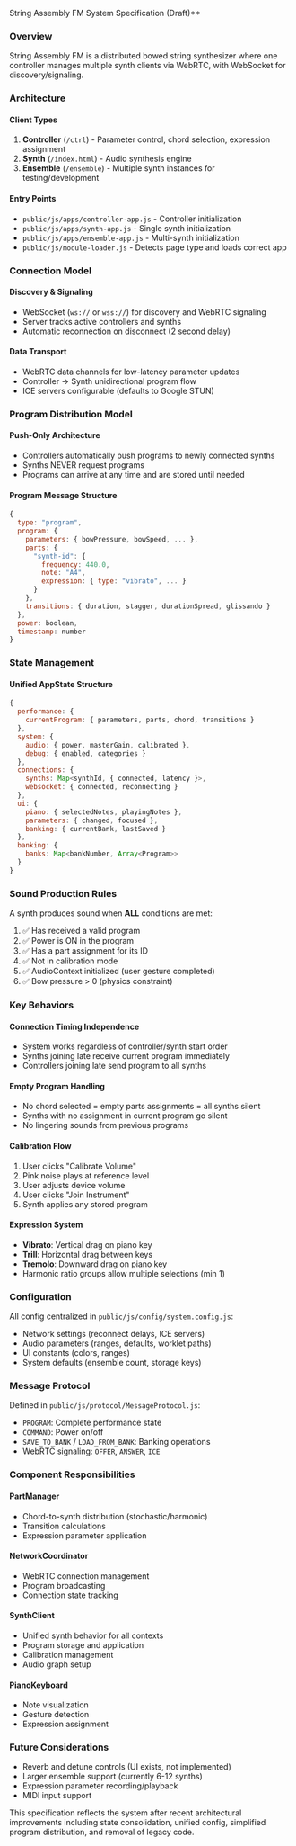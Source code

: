 String Assembly FM System Specification (Draft)**

### **Overview**
String Assembly FM is a distributed bowed string synthesizer where one controller manages multiple synth clients via WebRTC, with WebSocket for discovery/signaling.

### **Architecture**

#### **Client Types**
1. **Controller** (`/ctrl`) - Parameter control, chord selection, expression assignment
2. **Synth** (`/index.html`) - Audio synthesis engine
3. **Ensemble** (`/ensemble`) - Multiple synth instances for testing/development

#### **Entry Points**
- `public/js/apps/controller-app.js` - Controller initialization
- `public/js/apps/synth-app.js` - Single synth initialization
- `public/js/apps/ensemble-app.js` - Multi-synth initialization
- `public/js/module-loader.js` - Detects page type and loads correct app

### **Connection Model**

#### **Discovery & Signaling**
- WebSocket (`ws://` or `wss://`) for discovery and WebRTC signaling
- Server tracks active controllers and synths
- Automatic reconnection on disconnect (2 second delay)

#### **Data Transport**
- WebRTC data channels for low-latency parameter updates
- Controller → Synth unidirectional program flow
- ICE servers configurable (defaults to Google STUN)

### **Program Distribution Model**

#### **Push-Only Architecture**
- Controllers automatically push programs to newly connected synths
- Synths NEVER request programs
- Programs can arrive at any time and are stored until needed

#### **Program Message Structure**
```javascript
{
  type: "program",
  program: {
    parameters: { bowPressure, bowSpeed, ... },
    parts: {
      "synth-id": {
        frequency: 440.0,
        note: "A4",
        expression: { type: "vibrato", ... }
      }
    },
    transitions: { duration, stagger, durationSpread, glissando }
  },
  power: boolean,
  timestamp: number
}
```

### **State Management**

#### **Unified AppState Structure**
```javascript
{
  performance: {
    currentProgram: { parameters, parts, chord, transitions }
  },
  system: {
    audio: { power, masterGain, calibrated },
    debug: { enabled, categories }
  },
  connections: {
    synths: Map<synthId, { connected, latency }>,
    websocket: { connected, reconnecting }
  },
  ui: {
    piano: { selectedNotes, playingNotes },
    parameters: { changed, focused },
    banking: { currentBank, lastSaved }
  },
  banking: {
    banks: Map<bankNumber, Array<Program>>
  }
}
```

### **Sound Production Rules**

A synth produces sound when **ALL** conditions are met:
1. ✅ Has received a valid program
2. ✅ Power is ON in the program
3. ✅ Has a part assignment for its ID
4. ✅ Not in calibration mode
5. ✅ AudioContext initialized (user gesture completed)
6. ✅ Bow pressure > 0 (physics constraint)

### **Key Behaviors**

#### **Connection Timing Independence**
- System works regardless of controller/synth start order
- Synths joining late receive current program immediately
- Controllers joining late send program to all synths

#### **Empty Program Handling**
- No chord selected = empty parts assignments = all synths silent
- Synths with no assignment in current program go silent
- No lingering sounds from previous programs

#### **Calibration Flow**
1. User clicks "Calibrate Volume"
2. Pink noise plays at reference level
3. User adjusts device volume
4. User clicks "Join Instrument"
5. Synth applies any stored program

#### **Expression System**
- **Vibrato**: Vertical drag on piano key
- **Trill**: Horizontal drag between keys
- **Tremolo**: Downward drag on piano key
- Harmonic ratio groups allow multiple selections (min 1)

### **Configuration**
All config centralized in `public/js/config/system.config.js`:
- Network settings (reconnect delays, ICE servers)
- Audio parameters (ranges, defaults, worklet paths)
- UI constants (colors, ranges)
- System defaults (ensemble count, storage keys)

### **Message Protocol**
Defined in `public/js/protocol/MessageProtocol.js`:
- `PROGRAM`: Complete performance state
- `COMMAND`: Power on/off
- `SAVE_TO_BANK` / `LOAD_FROM_BANK`: Banking operations
- WebRTC signaling: `OFFER`, `ANSWER`, `ICE`

### **Component Responsibilities**

#### **PartManager**
- Chord-to-synth distribution (stochastic/harmonic)
- Transition calculations
- Expression parameter application

#### **NetworkCoordinator**
- WebRTC connection management
- Program broadcasting
- Connection state tracking

#### **SynthClient**
- Unified synth behavior for all contexts
- Program storage and application
- Calibration management
- Audio graph setup

#### **PianoKeyboard**
- Note visualization
- Gesture detection
- Expression assignment

### **Future Considerations**
- Reverb and detune controls (UI exists, not implemented)
- Larger ensemble support (currently 6-12 synths)
- Expression parameter recording/playback
- MIDI input support

This specification reflects the system after recent architectural improvements including state consolidation, unified config, simplified program distribution, and removal of legacy code.
